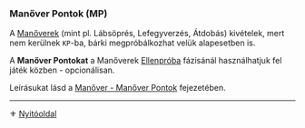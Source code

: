 ### Manőver Pontok (MP)

A [Manőverek](065_00_manoverek.md) (mint pl.  Lábsöprés, Lefegyverzés, Átdobás) kivételek, mert nem kerülnek `KP`-ba, bárki megpróbálkozhat velük alapesetben is. 

A **Manőver Pontokat** a Manőverek [Ellenpróba](065_04_manover_vegbevitele.md#ellenpróba-e) fázisánál használhatjuk fel játék közben - opcionálisan.

Leírásukat lásd a [Manőver - Manőver Pontok](065_02_manover_pontok.md) fejezetében.

---

⚜️ [Nyitóoldal](start.md)
